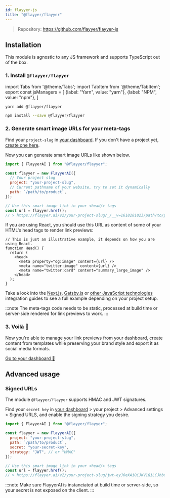 ```yaml
---
id: flayyer-js
title: "@flayyer/flayyer"
---
```


> Repository: https://github.com/flayyer/flayyer-js

## Installation

This module is agnostic to any JS framework and supports TypeScript out of the box.

### 1. Install `@flayyer/flayyer`

<!-- MDX variables -->
import Tabs from '@theme/Tabs';
import TabItem from '@theme/TabItem';
export const jsManagers = [
  {label: "Yarn", value: "yarn"},
  {label: "NPM", value: "npm"},
]

<Tabs groupId="js-manager" defaultValue="yarn" values={jsManagers}>
<TabItem value="yarn">

```bash title="Terminal.app"
yarn add @flayyer/flayyer
```

</TabItem>

<TabItem value="npm">

```bash title="Terminal.app"
npm install --save @flayyer/flayyer
```

</TabItem>
</Tabs>

### 2. Generate smart image URLs for your meta-tags

Find your `project-slug` in [your dashboard](https://flayyer.com/dashboard/_/projects/_/integrate?ref=docs). If you don't have a project yet, [create one here](https://flayyer.com/get-started?ref=docs).

Now you can generate smart image URLs like shown below.

```js
import { FlayyerAI } from "@flayyer/flayyer";

const flayyer = new FlayyerAI({
  // Your project slug
  project: "your-project-slug",
  // Current pathname of your website, try to set it dynamically
  path: `/path/to/product`,
});

// Use this smart image link in your <head/> tags
const url = flayyer.href();
// > https://flayyer.ai/v2/your-project-slug/_/__v=1618281823/path/to/product
```

If you are using React, you should use this URL as content of some of your HTML's head tags to render link previews:

```tsx
// This is just an illustrative example, it depends on how you are using React.
function Head() {
  return (
    <head>
      <meta property="og:image" content={url} />
      <meta name="twitter:image" content={url} />
      <meta name="twitter:card" content="summary_large_image" />
    </head>
  );
}
```

Take a look into the [Next.js](/guides/javascript/nextjs), [Gatsby.js](/guides/javascript/gatsbyjs) or [other JavaScript technologies](/guides/get-started#javascript-guides) integration guides to see a full example depending on your project setup.

:::note
The meta-tags code needs to be static, processed at build time or server-side rendered for link previews to work.
:::

### 3. Voilà 🎉

Now you're able to manage your link previews from your dashboard, create content from templates while preserving your brand style and export it as social media formats.

[Go to your dashboard 🚀](https://flayyer.com/dashboard/_/projects/_/)

## Advanced usage

### Signed URLs

The module `@flayyer/flayyer` supports HMAC and JWT signatures.

Find your `secret key` in [your dashboard](https://flayyer.com/dashboard/_/projects?ref=docs) > your project > Advanced settings > Signed URLS, and enable the signing strategy you desire.

```js {6-7}
import { FlayyerAI } from "@flayyer/flayyer";

const flayyer = new FlayyerAI({
  project: "your-project-slug",
  path: `/path/to/product`,
  secret: "your-secret-key",
  strategy: "JWT", // or "HMAC"
});

// Use this smart image link in your <head/> tags
const url = flayyer.href();
// > https://flayyer.ai/v2/your-project-slug/jwt-eyJ0eXAiOiJKV1QiLCJhbGciOiJIUzI1NiJ9.eyJwYXJhbXMiOnsiX19pZCI6ImplYW5zLTEyMyJ9LCJwYXRoIjoiXC9wYXRoXC90b1wvcHJvZHVjdCJ9.X8Vs5SGEA1-3M6bH-h24jhQnbwH95V_G0f-gPhTBTzE?__v=1618283086
```

:::note
Make sure FlayyerAI is instanciated at build time or server-side, so your secret is not exposed on the client.
:::
